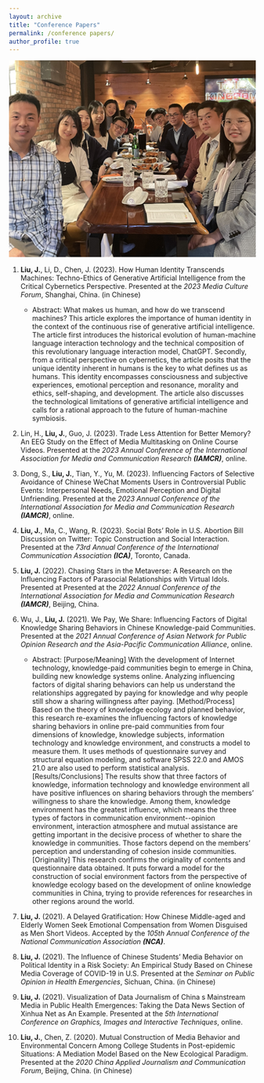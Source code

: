 ```yaml
---
layout: archive
title: "Conference Papers"
permalink: /conference papers/
author_profile: true
---
```


![image4](images/ICAcm.jpg)

1. **Liu, J.**, Li, D., Chen, J. (2023). How Human Identity Transcends Machines: Techno-Ethics of Generative Artificial Intelligence from the Critical Cybernetics Perspective. Presented at the _2023 Media Culture Forum_, Shanghai, China. (in Chinese)
   - Abstract: What makes us human, and how do we transcend machines? This article explores the importance of human identity in the context of the continuous rise of generative artificial intelligence. The article first introduces the historical evolution of human-machine language interaction technology and the technical composition of this revolutionary language interaction model, ChatGPT. Secondly, from a critical perspective on cybernetics, the article posits that the unique identity inherent in humans is the key to what defines us as humans. This identity encompasses consciousness and subjective experiences, emotional perception and resonance, morality and ethics, self-shaping, and development. The article also discusses the technological limitations of generative artificial intelligence and calls for a rational approach to the future of human-machine symbiosis.

2. Lin, H., **Liu, J.**, Guo, J. (2023). Trade Less Attention for Better Memory? An EEG Study on the Effect of Media Multitasking on Online Course Videos. Presented at the _2023 Annual Conference of the International Association for Media and Communication Research_ _**(IAMCR)**_, online.

3. Dong, S., **Liu, J.**, Tian, Y., Yu, M. (2023). Influencing Factors of Selective Avoidance of Chinese WeChat Moments Users in Controversial Public Events: Interpersonal Needs, Emotional Perception and Digital Unfriending. Presented at the _2023 Annual Conference of the International Association for Media and Communication Research **(IAMCR)**_, online.

4. **Liu, J.**, Ma, C., Wang, R. (2023). Social Bots’ Role in U.S. Abortion Bill Discussion on Twitter: Topic Construction and Social Interaction. Presented at the _73rd Annual Conference of the International Communication Association **(ICA)**_, Toronto, Canada.

5. **Liu, J.** (2022). Chasing Stars in the Metaverse: A Research on the Influencing Factors of Parasocial Relationships with Virtual Idols. Presented at Presented at the _2022 Annual Conference of the International Association for Media and Communication Research **(IAMCR)**_, Beijing, China.

6. Wu, J., **Liu, J.** (2021). We Pay, We Share: Influencing Factors of Digital Knowledge Sharing Behaviors in Chinese Knowledge-paid Communities. Presented at the _2021 Annual Conference of Asian Network for Public Opinion Research and the Asia-Pacific Communication Alliance_, online.

   - Abstract: [Purpose/Meaning] With the development of Internet technology, knowledge-paid communities begin to emerge in China, building new knowledge systems online. Analyzing influencing factors of digital sharing behaviors can help us understand the relationships aggregated by paying for knowledge and why people still show a sharing willingness after paying. [Method/Process] Based on the theory of knowledge ecology and planned behavior, this research re-examines the influencing factors of knowledge sharing behaviors in online pre-paid communities from four dimensions of knowledge, knowledge subjects, information technology and knowledge environment, and constructs a model to measure them. It uses methods of questionnaire survey and structural equation modeling, and software SPSS 22.0 and AMOS 21.0 are also used to perform statistical analysis. [Results/Conclusions] The results show that three factors of knowledge, information technology and knowledge environment all have positive influences on sharing behaviors through the members’ willingness to share the knowledge. Among them, knowledge environment has the greatest influence, which means the three types of factors in communication environment--opinion environment, interaction atmosphere and mutual assistance are getting important in the decisive process of whether to share the knowledge in communities. Those factors depend on the members’ perception and understanding of cohesion inside communities. [Originality] This research confirms the originality of contents and questionnaire data obtained. It puts forward a model for the construction of social environment factors from the perspective of knowledge ecology based on the development of online knowledge communities in China, trying to provide references for researches in other regions around the world.

7. **Liu, J.** (2021). A Delayed Gratification: How Chinese Middle-aged and Elderly Women Seek Emotional Compensation from Women Disguised as Men Short Videos. Accepted by the _105th Annual Conference of the National Communication Association **(NCA)**_.



8. **Liu, J.** (2021). The Influence of Chinese Students’ Media Behavior on Political Identity in a Risk Society: An Empirical Study Based on Chinese Media Coverage of COVID-19 in U.S. Presented at the _Seminar on Public Opinion in Health Emergencies_, Sichuan, China. (in Chinese)



9. **Liu, J.** (2021). Visualization of Data Journalism of China s Mainstream Media in Public Health Emergences: Taking the Data News Section of Xinhua Net as An Example. Presented at the _5th International Conference on Graphics, Images and Interactive Techniques_, online.



10. **Liu, J.**, Chen, Z. (2020). Mutual Construction of Media Behavior and Environmental Concern Among College Students in Post-epidemic Situations: A Mediation Model Based on the New Ecological Paradigm. Presented at the _2020 China Applied Journalism and Communication Forum_, Beijing, China. (in Chinese)

